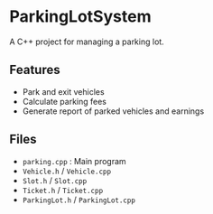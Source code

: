 
# ParkingLotSystem

A C++ project for managing a parking lot.

## Features
- Park and exit vehicles
- Calculate parking fees
- Generate report of parked vehicles and earnings

## Files
- `parking.cpp` : Main program  
- `Vehicle.h` / `Vehicle.cpp`  
- `Slot.h` / `Slot.cpp`  
- `Ticket.h` / `Ticket.cpp`  
- `ParkingLot.h` / `ParkingLot.cpp`  



